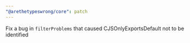 ```yaml
---
"@arethetypeswrong/core": patch
---
```


Fix a bug in `filterProblems` that caused CJSOnlyExportsDefault not to be identified
